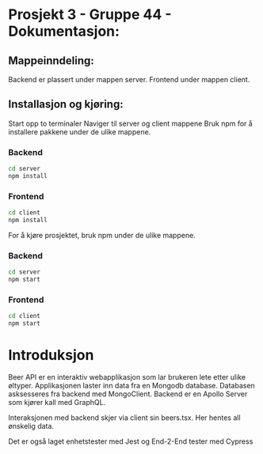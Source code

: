 # Prosjekt 3 - Gruppe 44 - Dokumentasjon:

## Mappeinndeling:
Backend er plassert under mappen server. Frontend under mappen client. 
## Installasjon og kjøring:
Start opp to terminaler
Naviger til server og client mappene
Bruk npm for å installere pakkene under de ulike mappene.
### Backend
```bash
cd server
npm install

```

### Frontend
```bash
cd client
npm install
```

For å kjøre prosjektet, bruk npm under de ulike mappene.

### Backend
```bash
cd server
npm start

```

### Frontend
```bash
cd client
npm start

```

# Introduksjon
Beer API er en interaktiv webapplikasjon som lar brukeren lete etter ulike øltyper. Applikasjonen laster inn data fra en Mongodb database. Databasen asksesseres fra backend med MongoClient. Backend er en Apollo Server som kjører kall med GraphQL. 

Interaksjonen med backend skjer via client sin beers.tsx. Her hentes all ønskelig data.

Det er også laget enhetstester med Jest og End-2-End tester med Cypress
